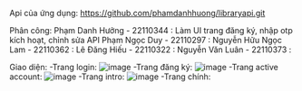 Api của ứng dụng: https://github.com/phamdanhhuong/libraryapi.git


Phân công:
Phạm Danh Hưởng - 22110344 : Làm UI trang đăng ký, nhập otp kích hoạt, chỉnh sửa API
Phạm Ngọc Duy - 22110297 :
Nguyễn Hữu Ngọc Lam - 22110362 :
Lê Đăng Hiếu - 22110322 :
Nguyễn Văn Luân - 22110373 :




Giao diện:
  -Trang login:
    ![image](https://github.com/user-attachments/assets/0cf05eb2-36f4-4c64-94fc-57dca2083179)
  -Trang đăng ký:
    ![image](https://github.com/user-attachments/assets/5850f943-b46e-4c85-979d-8e6ae5397c8f)
  -Trang active account:
    ![image](https://github.com/user-attachments/assets/d1445904-c7c6-4d4b-ac8d-d6f267b0a689)
  -Trang intro:
    ![image](https://github.com/user-attachments/assets/fe594d0d-e62c-4af6-be0a-306eaf91ccb4)
  -Trang chính:
    




